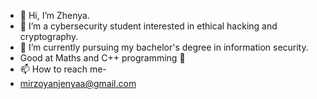 - 👋 Hi, I’m Zhenya.
- 👀 I’m a cybersecurity student interested in ethical hacking and cryptography.
- 🌱 I’m currently pursuing my bachelor's degree in information security.
- Good at Maths and C++ programming 👻
- 📫 How to reach me-
- mirzoyanjenyaa@gmail.com

<!---
jennnia/jennnia is a ✨ special ✨ repository because its `README.md` (this file) appears on your GitHub profile.
You can click the Preview link to take a look at your changes.
--->
